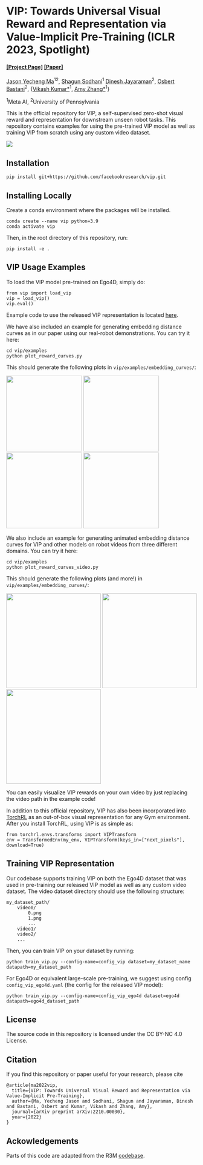 # VIP: Towards Universal Visual Reward and Representation via Value-Implicit Pre-Training (ICLR 2023, Spotlight)

#### [[Project Page]](https://sites.google.com/view/vip-rl/) [[Paper]](https://arxiv.org/abs/2210.00030)

[Jason Yecheng Ma](https://www.seas.upenn.edu/~jasonyma/)<sup>12</sup>, [Shagun Sodhani](https://shagunsodhani.com/)<sup>1</sup> [Dinesh Jayaraman](https://www.seas.upenn.edu/~dineshj/)<sup>2</sup>, [Osbert Bastani](https://obastani.github.io/)<sup>2</sup>, {[Vikash Kumar*](https://vikashplus.github.io/)<sup>1</sup>, [Amy Zhang*](https://amyzhang.github.io/)<sup>1</sup>}

<sup>1</sup>Meta AI, <sup>2</sup>University of Pennsylvania

This is the official repository for VIP, a self-supervised zero-shot visual reward and representation for downstream unseen robot tasks. This repository contains examples for using the pre-trained VIP model as well as training VIP from scratch using any custom video dataset.

<img src="vip/assets/VIP_GIF.gif">

## Installation

```
pip install git+https://github.com/facebookresearch/vip.git
```

## Installing Locally

Create a conda environment where the packages will be installed.
```
conda create --name vip python=3.9
conda activate vip
```
Then, in the root directory of this repository, run:
```
pip install -e . 
```

## VIP Usage Examples

To load the VIP model pre-trained on Ego4D, simply do:
```
from vip import load_vip
vip = load_vip()
vip.eval()
```
Example code to use the released VIP representation is located [here](https://github.com/facebookresearch/vip/blob/main/vip/examples/encoder_example.py).

We have also included an example for generating embedding distance curves as in our paper using our real-robot demonstrations. You can try it here:
```
cd vip/examples
python plot_reward_curves.py
```
This should generate the following plots in `vip/examples/embedding_curves/`:

<p float="left">
<img src="vip/assets/close_drawer.png" width="200">
<img src="vip/assets/push_bottle.png" width="200">
<img src="vip/assets/pickplace_melon.png" width="200">
<img src="vip/assets/fold_towel.png" width="200">
</p>

We also include an example for generating animated embedding distance curves for VIP and other models on robot videos from three different domains. You can try it here:
```
cd vip/examples
python plot_reward_curves_video.py
```
This should generate the following plots (and more!) in `vip/examples/embedding_curves/`:

<p float="left">
<img src="vip/assets/fold_towel_vip.gif" width="250">
<img src="vip/assets/task_hammer_vip.gif" width="250">
<img src="vip/assets/kitchen_sdoor_open-v3_vip.gif" width="250">
</p>
You can easily visualize VIP rewards on your own video by just replacing the video path in the example code!

In addition to this official repository, VIP has also been incorporated into [TorchRL](https://github.com/pytorch/rl) as an out-of-box visual representation for any Gym environment. After you install TorchRL, using VIP is as simple as:
```
from torchrl.envs.transforms import VIPTransform
env = TransformedEnv(my_env, VIPTransform(keys_in=["next_pixels"], download=True)
```

## Training VIP Representation
Our codebase supports training VIP on both the Ego4D dataset that was used in pre-training our released VIP model as well as any custom video dataset. The video dataset directory should use the following structure:
```
my_dataset_path/
    video0/
        0.png
        1.png
        ...
    video1/
    video2/
    ...
```
Then, you can train VIP on your dataset by running:
```
python train_vip.py --config-name=config_vip dataset=my_dataset_name datapath=my_dataset_path
```

For Ego4D or equivalent large-scale pre-training, we suggest using config ``config_vip_ego4d.yaml`` (the config for the released VIP model):
```
python train_vip.py --config-name=config_vip_ego4d dataset=ego4d datapath=ego4d_dataset_path
```

## License

The source code in this repository is licensed under the CC BY-NC 4.0 License.

## Citation
If you find this repository or paper useful for your research, please cite
```
@article{ma2022vip,
  title={VIP: Towards Universal Visual Reward and Representation via Value-Implicit Pre-Training},
  author={Ma, Yecheng Jason and Sodhani, Shagun and Jayaraman, Dinesh and Bastani, Osbert and Kumar, Vikash and Zhang, Amy},
  journal={arXiv preprint arXiv:2210.00030},
  year={2022}
}
```

## Ackowledgements

Parts of this code are adapted from the R3M [codebase](https://github.com/facebookresearch/r3m).
